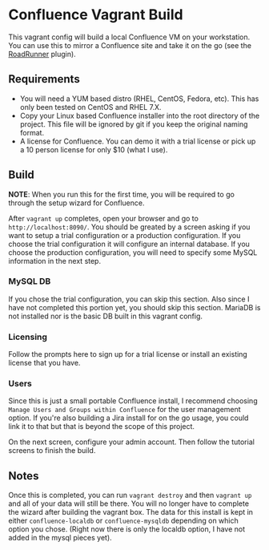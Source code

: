 # Confluence Vagrant Build
This vagrant config will build a local Confluence VM on your workstation. You can use this to mirror a Confluence site and take it on the go (see the [RoadRunner](https://marketplace.atlassian.com/plugins/rr) plugin).

## Requirements

- You will need a YUM based distro (RHEL, CentOS, Fedora, etc). This has only been tested on CentOS and RHEL 7.X.
- Copy your Linux based Confluence installer into the root directory of the project. This file will be ignored by git if you keep the original naming format.
- A license for Confluence. You can demo it with a trial license or pick up a 10 person license for only $10 (what I use).

## Build
**NOTE**: When you run this for the first time, you will be required to go through the setup wizard for Confluence.

After `vagrant up` completes, open your browser and go to `http://localhost:8090/`. You should be greated by a screen asking if you want to setup a trial configuration or a production configuration. If you choose the trial configuration it will configure an internal database. If you choose the production configuration, you will need to specify some MySQL information in the next step.

### MySQL DB
If you chose the trial configuration, you can skip this section. Also since I have not completed this portion yet, you should skip this section. MariaDB is not installed nor is the basic DB built in this vagrant config.

### Licensing
Follow the prompts here to sign up for a trial license or install an existing license that you have.

### Users
Since this is just a small portable Confluence install, I recommend choosing `Manage Users and Groups within Confluence` for the user management option. If you're also building a Jira install for on the go usage, you could link it to that but that is beyond the scope of this project.

On the next screen, configure your admin account. Then follow the tutorial screens to finish the build.

## Notes
Once this is completed, you can run `vagrant destroy` and then `vagrant up` and all of your data will still be there. You will no longer have to complete the wizard after building the vagrant box. The data for this install is kept in either `confluence-localdb` or `confluence-mysqldb` depending on which option you chose. (Right now there is only the localdb option, I have not added in the mysql pieces yet).
